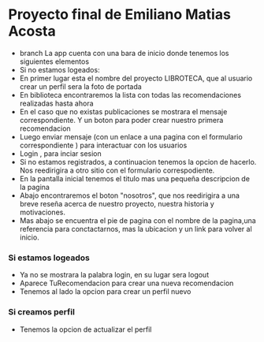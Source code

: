 
# Proyecto final de Emiliano Matias Acosta

- branch La app cuenta con una bara de inicio donde tenemos los siguientes elementos
- Si no estamos logeados:
- En primer lugar esta el nombre del proyecto LIBROTECA, que al usuario crear un perfil sera la foto de portada
- En biblioteca encontraremos la lista con todas las recomendaciones realizadas hasta ahora 
- En el caso que no existas publicaciones se mostrara el mensaje correspondiente. Y un boton para poder crear nuestro primera recomendacion 
- Luego enviar mensaje (con un enlace a una pagina con el formulario correspondiente ) para interactuar con los usuarios 
- Login , para inciar sesion 
- Si no estamos registrados, a continuacion tenemos la opcion de hacerlo. Nos reedirigira a otro sitio con el formulario correspodiente.
- En la pantalla inicial tenemos el titulo mas una pequeña descripcion de la pagina
- Abajo encontraremos el boton "nosotros", que nos reedirigira a una breve reseña acerca de nuestro proyecto, nuestra historia y motivaciones.
- Mas abajo se encuentra el pie de pagina con el nombre de la pagina,una referencia para conctactarnos, mas la ubicacion y un link para volver al inicio.
### Si estamos logeados 
- Ya no se mostrara la palabra login, en su lugar sera logout
- Aparece TuRecomendacion para crear una nueva recomendacion 
- Tenemos al lado la opcion para crear un perfil nuevo
### Si creamos perfil 
- Tenemos la opcion de actualizar el perfil 
